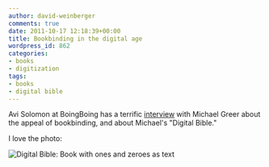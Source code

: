 ```yaml
---
author: david-weinberger
comments: true
date: 2011-10-17 12:18:39+00:00
title: Bookbinding in the digital age
wordpress_id: 862
categories:
- books
- digitization
tags:
- books
- digital bible
---
```


Avi Solomon at BoingBoing has a terrific [interview](http://boingboing.net/2011/10/16/bookbinding-in-the-digital-age-an-interview-with-michael-greer.html) with Michael Greer about the appeal of bookbinding, and about Michael's "Digital Bible."

I  love the photo:

![Digital Bible: Book with ones and zeroes as text](http://boingboing.net/wp-content/uploads/2011/10/bookbinder-main.jpg)
